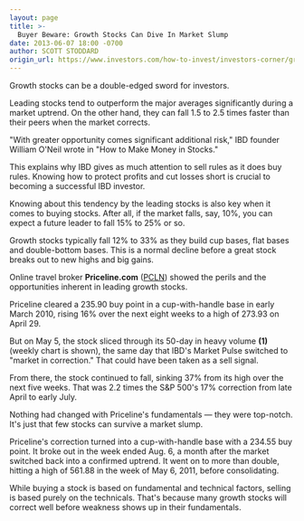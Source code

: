 ```yaml
---
layout: page
title: >-
  Buyer Beware: Growth Stocks Can Dive In Market Slump
date: 2013-06-07 18:00 -0700
author: SCOTT STODDARD
origin_url: https://www.investors.com/how-to-invest/investors-corner/growth-stocks-are-double-edged-sword
---
```





Growth stocks can be a double-edged sword for investors.


Leading stocks tend to outperform the major averages significantly during a market uptrend. On the other hand, they can fall 1.5 to 2.5 times faster than their peers when the market corrects.


"With greater opportunity comes significant additional risk," IBD founder William O'Neil wrote in "How to Make Money in Stocks."


This explains why IBD gives as much attention to sell rules as it does buy rules. Knowing how to protect profits and cut losses short is crucial to becoming a successful IBD investor.


Knowing about this tendency by the leading stocks is also key when it comes to buying stocks. After all, if the market falls, say, 10%, you can expect a future leader to fall 15% to 25% or so.


Growth stocks typically fall 12% to 33% as they build cup bases, flat bases and double-bottom bases. This is a normal decline before a great stock breaks out to new highs and big gains.


Online travel broker **Priceline.com** ([PCLN](https://research.investors.com/quote.aspx?symbol=PCLN)) showed the perils and the opportunities inherent in leading growth stocks.


Priceline cleared a 235.90 buy point in a cup-with-handle base in early March 2010, rising 16% over the next eight weeks to a high of 273.93 on April 29.


But on May 5, the stock sliced through its 50-day in heavy volume **(1)** (weekly chart is shown), the same day that IBD's Market Pulse switched to "market in correction." That could have been taken as a sell signal.


From there, the stock continued to fall, sinking 37% from its high over the next five weeks. That was 2.2 times the S&P 500's 17% correction from late April to early July.


Nothing had changed with Priceline's fundamentals — they were top-notch. It's just that few stocks can survive a market slump.


Priceline's correction turned into a cup-with-handle base with a 234.55 buy point. It broke out in the week ended Aug. 6, a month after the market switched back into a confirmed uptrend. It went on to more than double, hitting a high of 561.88 in the week of May 6, 2011, before consolidating.


While buying a stock is based on fundamental and technical factors, selling is based purely on the technicals. That's because many growth stocks will correct well before weakness shows up in their fundamentals.




